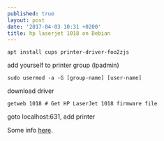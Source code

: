 ```yaml
---
published: true
layout: post
date: '2017-04-03 10:31 +0200'
title: hp laserjet 1018 on Debian
---
```

    apt install cups printer-driver-foo2zjs
    
add yourself to printer group (lpadmin)

    sudo usermod -a -G [group-name] [user-name]
    
download driver

    getweb 1018	# Get HP LaserJet 1018 firmware file
    
goto localhost:631, add printer

Some info [here](https://wiki.debian.org/SystemPrinting).